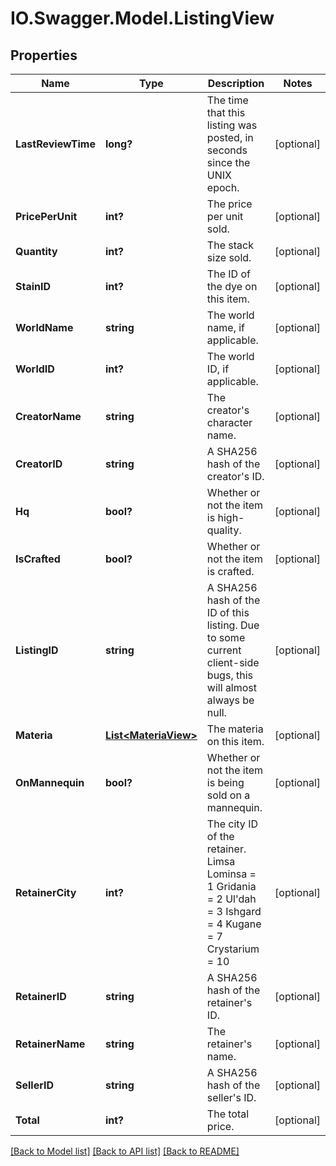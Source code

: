 # IO.Swagger.Model.ListingView
## Properties

Name | Type | Description | Notes
------------ | ------------- | ------------- | -------------
**LastReviewTime** | **long?** | The time that this listing was posted, in seconds since the UNIX epoch. | [optional] 
**PricePerUnit** | **int?** | The price per unit sold. | [optional] 
**Quantity** | **int?** | The stack size sold. | [optional] 
**StainID** | **int?** | The ID of the dye on this item. | [optional] 
**WorldName** | **string** | The world name, if applicable. | [optional] 
**WorldID** | **int?** | The world ID, if applicable. | [optional] 
**CreatorName** | **string** | The creator&#39;s character name. | [optional] 
**CreatorID** | **string** | A SHA256 hash of the creator&#39;s ID. | [optional] 
**Hq** | **bool?** | Whether or not the item is high-quality. | [optional] 
**IsCrafted** | **bool?** | Whether or not the item is crafted. | [optional] 
**ListingID** | **string** | A SHA256 hash of the ID of this listing. Due to some current client-side bugs, this will almost always be null. | [optional] 
**Materia** | [**List&lt;MateriaView&gt;**](MateriaView.md) | The materia on this item. | [optional] 
**OnMannequin** | **bool?** | Whether or not the item is being sold on a mannequin. | [optional] 
**RetainerCity** | **int?** | The city ID of the retainer.  Limsa Lominsa &#x3D; 1  Gridania &#x3D; 2  Ul&#39;dah &#x3D; 3  Ishgard &#x3D; 4  Kugane &#x3D; 7  Crystarium &#x3D; 10 | [optional] 
**RetainerID** | **string** | A SHA256 hash of the retainer&#39;s ID. | [optional] 
**RetainerName** | **string** | The retainer&#39;s name. | [optional] 
**SellerID** | **string** | A SHA256 hash of the seller&#39;s ID. | [optional] 
**Total** | **int?** | The total price. | [optional] 

[[Back to Model list]](../README.md#documentation-for-models) [[Back to API list]](../README.md#documentation-for-api-endpoints) [[Back to README]](../README.md)


